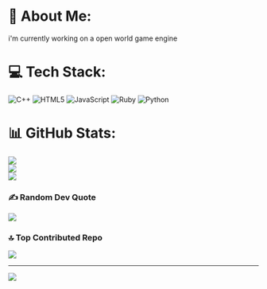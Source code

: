 # 💫 About Me:
i'm currently working on a open world game engine


# 💻 Tech Stack:
![C++](https://img.shields.io/badge/c++-%2300599C.svg?style=for-the-badge&logo=c%2B%2B&logoColor=white) ![HTML5](https://img.shields.io/badge/html5-%23E34F26.svg?style=for-the-badge&logo=html5&logoColor=white) ![JavaScript](https://img.shields.io/badge/javascript-%23323330.svg?style=for-the-badge&logo=javascript&logoColor=%23F7DF1E) ![Ruby](https://img.shields.io/badge/ruby-%23CC342D.svg?style=for-the-badge&logo=ruby&logoColor=white) ![Python](https://img.shields.io/badge/python-3670A0?style=for-the-badge&logo=python&logoColor=ffdd54)
# 📊 GitHub Stats:
![](https://github-readme-stats.vercel.app/api?username=Zkyko&theme=dark&hide_border=false&include_all_commits=false&count_private=false)<br/>
![](https://github-readme-streak-stats.herokuapp.com/?user=Zkyko&theme=dark&hide_border=false)<br/>
![](https://github-readme-stats.vercel.app/api/top-langs/?username=Zkyko&theme=dark&hide_border=false&include_all_commits=false&count_private=false&layout=compact)

### ✍️ Random Dev Quote
![](https://quotes-github-readme.vercel.app/api?type=horizontal&theme=radical)

### 🔝 Top Contributed Repo
![](https://github-contributor-stats.vercel.app/api?username=Zkyko&limit=5&theme=dark&combine_all_yearly_contributions=true)

---
[![](https://visitcount.itsvg.in/api?id=Zkyko&icon=0&color=0)](https://visitcount.itsvg.in)

<!-- Proudly created with GPRM ( https://gprm.itsvg.in ) -->